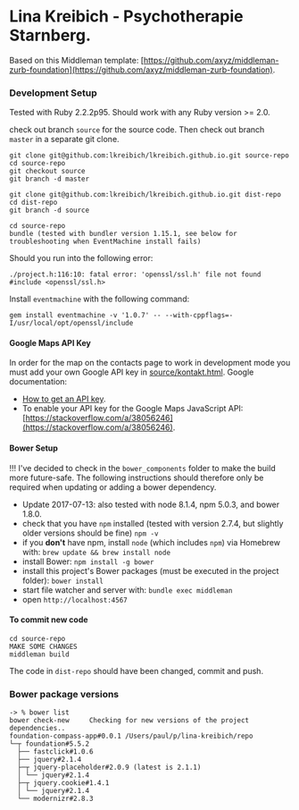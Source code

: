 # Lina Kreibich - Psychotherapie Starnberg.
Based on this Middleman template: [https://github.com/axyz/middleman-zurb-foundation](https://github.com/axyz/middleman-zurb-foundation).

### Development Setup
Tested with Ruby 2.2.2p95. Should work with any Ruby version >= 2.0.

check out branch `source` for the source code. Then check out branch `master` in a separate git clone. 

    git clone git@github.com:lkreibich/lkreibich.github.io.git source-repo
    cd source-repo
    git checkout source
    git branch -d master

    git clone git@github.com:lkreibich/lkreibich.github.io.git dist-repo
    cd dist-repo
    git branch -d source

    cd source-repo
    bundle (tested with bundler version 1.15.1, see below for troubleshooting when EventMachine install fails)

Should you run into the following error:

    ./project.h:116:10: fatal error: 'openssl/ssl.h' file not found
    #include <openssl/ssl.h>

Install `eventmachine` with the following command:

    gem install eventmachine -v '1.0.7' -- --with-cppflags=-I/usr/local/opt/openssl/include

#### Google Maps API Key
In order for the map on the contacts page to work in development mode you must add your own Google API key in [source/kontakt.html](source/kontakt.html).
Google documentation:
+ [How to get an API key](https://support.google.com/cloud/answer/6158862?pli=1).
+ To enable your API key for the Google Maps JavaScript API: [https://stackoverflow.com/a/38056246](https://stackoverflow.com/a/38056246).

#### Bower Setup

!!! I've decided to check in the `bower_components` folder to make the build more future-safe. The following instructions should therefore only be required when updating or adding a bower dependency.

+ Update 2017-07-13: also tested with node 8.1.4, npm 5.0.3, and bower 1.8.0.
+ check that you have `npm` installed (tested with version 2.7.4, but slightly older versions should be fine)
  `npm -v`
+ if you **don't** have npm, install `node` (which includes `npm`) via Homebrew with: `brew update && brew install node`
+ install Bower:
  `npm install -g bower`
+ install this project's Bower packages (must be executed in the project folder):
  `bower install`
+ start file watcher and server with:
  `bundle exec middleman`
+ open `http://localhost:4567`

#### To commit new code

    cd source-repo
    MAKE SOME CHANGES
    middleman build

The code in `dist-repo` should have been changed, commit and push.



### Bower package versions

```
-> % bower list
bower check-new     Checking for new versions of the project dependencies..
foundation-compass-app#0.0.1 /Users/paul/p/lina-kreibich/repo
└─┬ foundation#5.5.2
  ├── fastclick#1.0.6
  ├── jquery#2.1.4
  ├─┬ jquery-placeholder#2.0.9 (latest is 2.1.1)
  │ └── jquery#2.1.4
  ├─┬ jquery.cookie#1.4.1
  │ └── jquery#2.1.4
  └── modernizr#2.8.3
```
